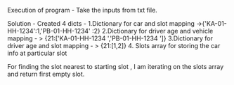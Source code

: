Execution of program - 
Take the inputs from txt file.

Solution - 
Created 4 dicts -
1.Dictionary for  car and slot mapping ->{'KA-01-HH-1234':1,'PB-01-HH-1234' :2}
2.Dictionary for driver age and vehicle mapping - > {21:['KA-01-HH-1234 ','PB-01-HH-1234 ']}
3.Dictionary for driver age and slot mapping - > {21:[1,2]}
4. Slots array for storing the car info at particular slot

For finding the slot nearest to starting slot , I am iterating on the slots array and return first empty slot.
